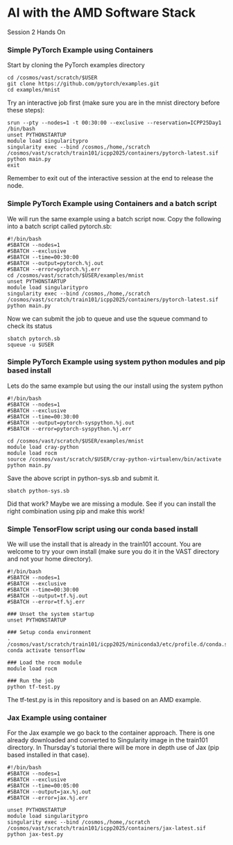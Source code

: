 # AI with the AMD Software Stack
Session 2 Hands On 

### Simple PyTorch Example using Containers
Start by cloning the PyTorch examples directory
```
cd /cosmos/vast/scratch/$USER
git clone https://github.com/pytorch/examples.git
cd examples/mnist
```
Try an interactive job first (make sure you are in the mnist directory before these steps):
```
srun --pty --nodes=1 -t 00:30:00 --exclusive --reservation=ICPP25Day1 /bin/bash
unset PYTHONSTARTUP
module load singularitypro
singularity exec --bind /cosmos,/home,/scratch /cosmos/vast/scratch/train101/icpp2025/containers/pytorch-latest.sif python main.py
exit
```
Remember to exit out of the interactive session at the end to release the node.

### Simple PyTorch Example using Containers and a batch script
We will run the same example using a batch script now. Copy the following into a batch script called pytorch.sb:

```
#!/bin/bash
#SBATCH --nodes=1
#SBATCH --exclusive
#SBATCH --time=00:30:00
#SBATCH --output=pytorch.%j.out
#SBATCH --error=pytorch.%j.err
cd /cosmos/vast/scratch/$USER/examples/mnist
unset PYTHONSTARTUP
module load singularitypro
singularity exec --bind /cosmos,/home,/scratch /cosmos/vast/scratch/train101/icpp2025/containers/pytorch-latest.sif python main.py
```
Now we can submit the job to queue and use the squeue command to check its status
```
sbatch pytorch.sb
squeue -u $USER
```
### Simple PyTorch Example using system python modules and pip based install
Lets do the same example but using the our install using the system python
```
#!/bin/bash
#SBATCH --nodes=1
#SBATCH --exclusive
#SBATCH --time=00:30:00
#SBATCH --output=pytorch-syspython.%j.out
#SBATCH --error=pytorch-syspython.%j.err

cd /cosmos/vast/scratch/$USER/examples/mnist
module load cray-python
module load rocm
source /cosmos/vast/scratch/$USER/cray-python-virtualenv/bin/activate
python main.py
```
Save the above script in python-sys.sb and submit it.
```
sbatch python-sys.sb
```
Did that work? Maybe we are missing a module. See if you can install the right combination using pip and make this work!

### Simple TensorFlow script using our conda based install
We will use the install that is already in the train101 account. You are welcome to try your own install (make sure you do it in the VAST directory and not your home directory).
```
#!/bin/bash
#SBATCH --nodes=1
#SBATCH --exclusive
#SBATCH --time=00:30:00
#SBATCH --output=tf.%j.out
#SBATCH --error=tf.%j.err

### Unset the system startup
unset PYTHONSTARTUP

### Setup conda environment
. /cosmos/vast/scratch/train101/icpp2025/miniconda3/etc/profile.d/conda.sh
conda activate tensorflow

### Load the rocm module
module load rocm

### Run the job
python tf-test.py
```
The tf-test.py is in this repository and is based on an AMD example.

### Jax Example using container

For the Jax example we go back to the container approach. There is one already downloaded and converted to Singularity image in the train101 directory. In Thursday's tutorial there will be more in depth use of Jax (pip based installed in that case).
```
#!/bin/bash
#SBATCH --nodes=1
#SBATCH --exclusive
#SBATCH --time=00:05:00
#SBATCH --output=jax.%j.out
#SBATCH --error=jax.%j.err

unset PYTHONSTARTUP
module load singularitypro
singularity exec --bind /cosmos,/home,/scratch /cosmos/vast/scratch/train101/icpp2025/containers/jax-latest.sif python jax-test.py
```
